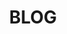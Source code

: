 ---
type: page
layout: unique
title: 'BLOG'
url: /blog
params:
miniPath: '/pagehtml/bloglisting/blog-page-1'
page-status: 'blog-master'
pageImage: '/v1552617704/OnPoint%20Custom%20Homes/OnPoint-Custom-Homes-00074.jpg'
pageTitle: 'BLOG'
meta_description: 'On Point Custom Homes Blog'
---